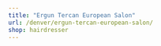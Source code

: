```yaml
---
title: "Ergun Tercan European Salon"
url: /denver/ergun-tercan-european-salon/
shop: hairdresser
---
```

